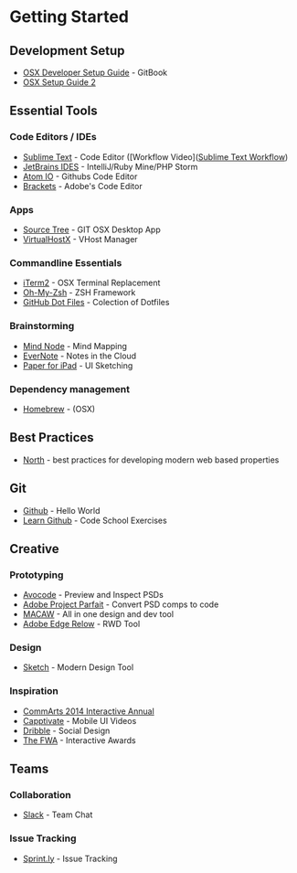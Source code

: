 # Getting Started

## Development Setup
* [OSX Developer Setup Guide](http://sourabhbajaj.com/mac-setup/) - GitBook
* [OSX Setup Guide 2](https://gist.github.com/corbanb/10900154)

## Essential Tools

### Code Editors / IDEs
* [Sublime Text](http://www.sublimetext.com/) - Code Editor ([Workflow Video]([Sublime Text Workflow](https://tutsplus.com/course/improve-workflow-in-sublime-text-2/))
* [JetBrains IDES](http://www.jetbrains.com/products.html) - IntelliJ/Ruby Mine/PHP Storm
* [Atom IO](https://atom.io/) - Githubs Code Editor
* [Brackets](http://brackets.io/) - Adobe's Code Editor

### Apps
* [Source Tree](http://www.sourcetreeapp.com/) - GIT OSX Desktop App
* [VirtualHostX](http://clickontyler.com/virtualhostx/) - VHost Manager

### Commandline Essentials
* [iTerm2](http://www.iterm2.com/#/section/home) - OSX Terminal Replacement
* [Oh-My-Zsh](https://github.com/robbyrussell/oh-my-zsh) - ZSH Framework
* [GitHub Dot Files](http://dotfiles.github.io/) - Colection of Dotfiles

### Brainstorming
* [Mind Node](https://mindnode.com/) - Mind Mapping
* [EverNote](http://evernote.com/) - Notes in the Cloud
* [Paper for iPad](https://www.fiftythree.com/paper) - UI Sketching

### Dependency management

* [Homebrew](http://brew.sh/) - (OSX)

## Best Practices
* [North](http://pointnorth.io/) - best practices for developing modern web based properties


## Git
* [Github](https://guides.github.com/activities/hello-world/) - Hello World
* [Learn Github](http://try.github.io/levels/1/challenges/1) - Code School Exercises


## Creative

### Prototyping
* [Avocode](http://avocode.com/) - Preview and Inspect PSDs
* [Adobe Project Parfait](https://projectparfait.adobe.com/)  - Convert PSD comps to code
* [MACAW](http://macaw.co/) - All in one design and dev tool
* [Adobe Edge Relow](http://html.adobe.com/edge/reflow/) - RWD Tool

### Design
* [Sketch](http://bohemiancoding.com/sketch/) - Modern Design Tool

### Inspiration
* [CommArts 2014 Interactive Annual](http://www.commarts.com/annuals/2014-interactive)
* [Capptivate](http://capptivate.co/) - Mobile UI Videos
* [Dribble](http://dribbble.com/) - Social Design
* [The FWA](http://www.thefwa.com/) - Interactive Awards


## Teams

### Collaboration
* [Slack](https://slack.com/is/team-communication) - Team Chat

### Issue Tracking
* [Sprint.ly](http://sprint.ly/) - Issue Tracking

